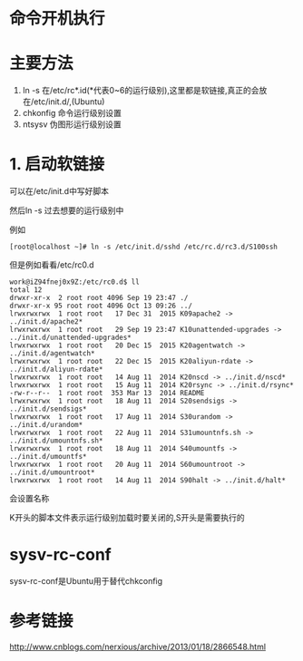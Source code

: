 # 命令开机执行

# 主要方法

1. ln -s 在/etc/rc*.id(*代表0~6的运行级别),这里都是软链接,真正的会放在/etc/init.d/,(Ubuntu)
2. chkonfig 命令运行级别设置
3. ntsysv 伪图形运行级别设置

# 1. 启动软链接

可以在/etc/init.d中写好脚本

然后ln -s 过去想要的运行级别中

例如

`[root@localhost ~]# ln -s /etc/init.d/sshd /etc/rc.d/rc3.d/S100ssh`

但是例如看看/etc/rc0.d

```shell
work@iZ94fnej0x9Z:/etc/rc0.d$ ll
total 12
drwxr-xr-x  2 root root 4096 Sep 19 23:47 ./
drwxr-xr-x 95 root root 4096 Oct 13 09:26 ../
lrwxrwxrwx  1 root root   17 Dec 31  2015 K09apache2 -> ../init.d/apache2*
lrwxrwxrwx  1 root root   29 Sep 19 23:47 K10unattended-upgrades -> ../init.d/unattended-upgrades*
lrwxrwxrwx  1 root root   20 Dec 15  2015 K20agentwatch -> ../init.d/agentwatch*
lrwxrwxrwx  1 root root   22 Dec 15  2015 K20aliyun-rdate -> ../init.d/aliyun-rdate*
lrwxrwxrwx  1 root root   14 Aug 11  2014 K20nscd -> ../init.d/nscd*
lrwxrwxrwx  1 root root   15 Aug 11  2014 K20rsync -> ../init.d/rsync*
-rw-r--r--  1 root root  353 Mar 13  2014 README
lrwxrwxrwx  1 root root   18 Aug 11  2014 S20sendsigs -> ../init.d/sendsigs*
lrwxrwxrwx  1 root root   17 Aug 11  2014 S30urandom -> ../init.d/urandom*
lrwxrwxrwx  1 root root   22 Aug 11  2014 S31umountnfs.sh -> ../init.d/umountnfs.sh*
lrwxrwxrwx  1 root root   18 Aug 11  2014 S40umountfs -> ../init.d/umountfs*
lrwxrwxrwx  1 root root   20 Aug 11  2014 S60umountroot -> ../init.d/umountroot*
lrwxrwxrwx  1 root root   14 Aug 11  2014 S90halt -> ../init.d/halt*
```

会设置名称

K开头的脚本文件表示运行级别加载时要关闭的,S开头是需要执行的

# sysv-rc-conf

sysv-rc-conf是Ubuntu用于替代chkconfig






# 参考链接

<http://www.cnblogs.com/nerxious/archive/2013/01/18/2866548.html>